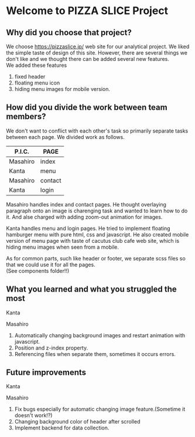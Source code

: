 # Welcome to PIZZA SLICE Project

## Why did you choose that project?

We choose https://pizzaslice.jp/ web site for our analytical project.
We liked the simple taste of design of this site.
However, there are several things we don't like and we thought there can be added several new features.  
We added these features

1. fixed header
2. floating menu icon
3. hiding menu images for mobile version.

## How did you divide the work between team members?

We don't want to conflict with each other's task so primarily separate tasks between each page. We divided work as follows.

| P.I.C.   | PAGE    |
| -------- | ------- |
| Masahiro | index   |
| Kanta    | menu    |
| Masahiro | contact |
| Kanta    | login   |

Masahiro handles index and contact pages. He thought overlaying paragraph onto an image is charenging task and wanted to learn how to do it. And alse charged with adding zoom-out animation for images.

Kanta handles menu and login pages. He tried to implement floating hamburger menu with pure html, css and javascript. He also created mobile version of menu page with taste of cacutus club cafe web site, which is hiding menu images when seen from a mobile.

As for common parts, such like header or footer, we separate scss files so that we could use it for all the pages.  
(See components folder!!)

## What you learned and what you struggled the most

Kanta

Masahiro

1. Automatically changing background images and restart animation with javascript.
2. Position and z-index property.
3. Referencing files when separate them, sometimes it occurs errors.

## Future improvements

Kanta

Masahiro

1. Fix bugs especially for automatic changing image feature.(Sometime it doesn't work!?)
2. Changing background color of header after scrolled
3. Implement backend for data collection.
